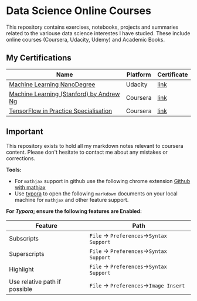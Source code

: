 # Data Science Online Courses
This repository contains exercises, notebooks, projects and summaries related to the variouse data science interestes I have studied. These include online courses (Coursera, Udacity, Udemy) and Academic Books.  

## My Certifications

| Name                          | Platform                                     | Certificate| 
| -----------------------------| ---------------------------------------- | ---------------------------------------- |
| [Machine Learning NanoDegree](https://confirm.udacity.com/UUGTVXD)                                                    | Udacity | [link](https://github.com/JeroenSchmidt/data-science-moocs/blob/master/certificates/udacity_ml_nanodegree.pdf)|
| [Machine Learning (Stanford) by Andrew Ng](https://www.coursera.org/account/accomplishments/records/MFHF66KNE5GH)     | Coursera | [link](https://github.com/JeroenSchmidt/data-science-moocs/blob/master/certificates/Coursera%20MFHF66KNE5GH.pdf)|
| [TensorFlow in Practice Specialisation](https://www.coursera.org/account/accomplishments/specialization/SDAQSU39GE3M) | Coursera | [link](https://github.com/JeroenSchmidt/data-science-moocs/blob/master/certificates/Coursera%20SDAQSU39GE3M.pdf)|

## Important

This repository exists to hold all my markdown notes relevant to coursera content. Please don't hesitate to contact me about any mistakes or corrections.

**Tools:** 

* For `mathjax` support in github use the following chrome extension [Github with mathjax](https://chrome.google.com/webstore/detail/github-with-mathjax/ioemnmodlmafdkllaclgeombjnmnbima/related?hl=en)
* Use [typora](https://www.typora.io/) to open the following `markdown` documents on your local machine for `mathjax` and other feature support. 

**For *Typora*; ensure the following features are Enabled:** 

| Feature                       | Path                                     |
| ----------------------------- | ---------------------------------------- |
| Subscripts                    | `File` -> `Preferences`->`Syntax Support` |
| Superscripts                  | `File` -> `Preferences`->`Syntax Support` |
| Highlight                     | `File` -> `Preferences`->`Syntax Support` |
| Use relative path if possible | `File` -> `Preferences`->`Image Insert`  |
